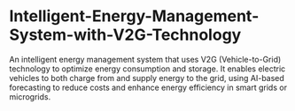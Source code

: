 # Intelligent-Energy-Management-System-with-V2G-Technology
An intelligent energy management system that uses V2G (Vehicle-to-Grid) technology to optimize energy consumption and storage. It enables electric vehicles to both charge from and supply energy to the grid, using AI-based forecasting to reduce costs and enhance energy efficiency in smart grids or microgrids.
